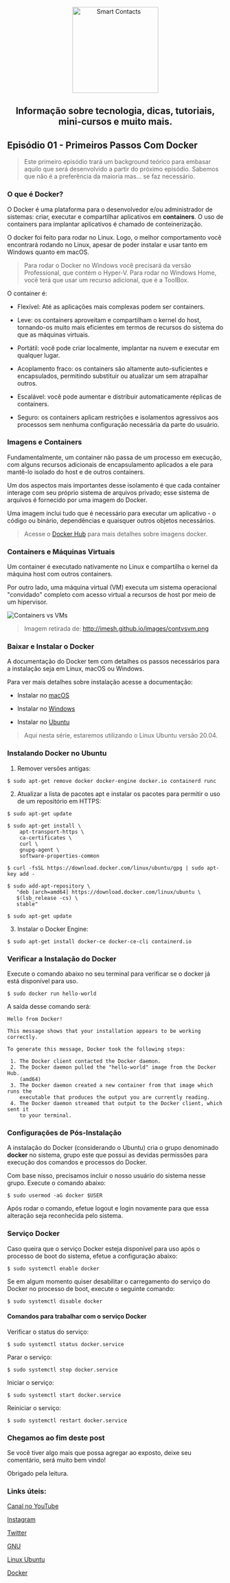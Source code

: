<p align="center">
  <a href="https://smartcontacts.com.br/">
    <img alt="Smart Contacts" src="https://smartcontacts.com.br/assets/img/logo.png" width="200" />
  </a>
</p>
<h2 align="center">
Informação sobre tecnologia, dicas, tutoriais, mini-cursos e muito mais.
</h2>

## Episódio 01 - Primeiros Passos Com Docker

> Este primeiro episódio trará um background teórico para embasar aquilo que será desenvolvido a partir do próximo episódio. Sabemos que não é a preferência da maioria mas... se faz necessário.

### O que é Docker?

O Docker é uma plataforma para o desenvolvedor e/ou administrador de sistemas: criar, executar e compartilhar aplicativos em **containers**. O uso de containers para implantar aplicativos é chamado de conteinerização.

O docker foi feito para rodar no Linux. Logo, o melhor comportamento você encontrará rodando no Linux, apesar de poder instalar e usar tanto em Windows quanto em macOS.

> Para rodar o Docker no Windows você precisará da versão Professional, que contém o Hyper-V. Para rodar no Windows Home, você terá que usar um recurso adicional, que é a ToolBox.

O container é:

- Flexível: Até as aplicações mais complexas podem ser containers.

- Leve: os containers aproveitam e compartilham o kernel do host, tornando-os muito mais eficientes em termos de recursos do sistema do que as máquinas virtuais.

- Portátil: você pode criar localmente, implantar na nuvem e executar em qualquer lugar.

- Acoplamento fraco: os containers são altamente auto-suficientes e encapsulados, permitindo substituir ou atualizar um sem atrapalhar outros.

- Escalável: você pode aumentar e distribuir automaticamente réplicas de containers.

- Seguro: os containers aplicam restrições e isolamentos agressivos aos processos sem nenhuma configuração necessária da parte do usuário.

### Imagens e Containers

Fundamentalmente, um container não passa de um processo em execução, com alguns recursos adicionais de encapsulamento aplicados a ele para mantê-lo isolado do host e de outros containers.

Um dos aspectos mais importantes desse isolamento  é que cada container interage com seu próprio sistema de arquivos privado; esse sistema de arquivos é fornecido por uma imagem do Docker.

Uma imagem inclui tudo que é necessário para executar um aplicativo - o código ou binário, dependências e quaisquer outros objetos necessários.

> Acesse o [Docker Hub](https://hub.docker.com) para mais detalhes sobre imagens docker.

### Containers e Máquinas Virtuais

Um container é executado nativamente no Linux e compartilha o kernel da máquina host com outros containers.

Por outro lado, uma máquina virtual (VM) executa um sistema operacional "convidado" completo com acesso virtual a recursos de host por meio de um hipervisor.

![Containers vs VMs](https://smartcontacts.com.br/assets/img/docker.png)

> Imagem retirada de: http://imesh.github.io/images/contvsvm.png

### Baixar e Instalar o Docker

A documentação do Docker tem com detalhes os passos necessários para a instalação seja em Linux, macOS ou Windows.

Para ver mais detalhes sobre instalação acesse a documentação:

- Instalar no [macOS](https://docs.docker.com/docker-for-mac/install/)

- Instalar no [Windows](https://docs.docker.com/docker-for-windows/install/)

- Instalar no [Ubuntu](https://docs.docker.com/engine/install/ubuntu/)

> Aqui nesta série, estaremos utilizando o Linux Ubuntu versão 20.04.

### Instalando Docker no Ubuntu

1. Remover versões antigas:

```
$ sudo apt-get remove docker docker-engine docker.io containerd runc
```

2. Atualizar a lista de pacotes apt e instalar os pacotes para permitir o uso de um repositório em HTTPS:

```
$ sudo apt-get update

$ sudo apt-get install \
    apt-transport-https \
    ca-certificates \
    curl \
    gnupg-agent \
    software-properties-common

$ curl -fsSL https://download.docker.com/linux/ubuntu/gpg | sudo apt-key add -

$ sudo add-apt-repository \
   "deb [arch=amd64] https://download.docker.com/linux/ubuntu \
   $(lsb_release -cs) \
   stable"

$ sudo apt-get update
```

3. Instalar o Docker Engine:

```
$ sudo apt-get install docker-ce docker-ce-cli containerd.io
```

### Verificar a Instalação do Docker

Execute o comando abaixo no seu terminal para verificar se o docker já está disponível para uso.

```
$ sudo docker run hello-world
```

A saída desse comando será:

```
Hello from Docker!

This message shows that your installation appears to be working correctly.

To generate this message, Docker took the following steps:

 1. The Docker client contacted the Docker daemon.
 2. The Docker daemon pulled the "hello-world" image from the Docker Hub.
    (amd64)
 3. The Docker daemon created a new container from that image which runs the
    executable that produces the output you are currently reading.
 4. The Docker daemon streamed that output to the Docker client, which sent it
    to your terminal.
```

### Configurações de Pós-Instalação

A instalação do Docker (considerando o Ubuntu) cria o grupo denominado **docker** no sistema, grupo este que possui as devidas permissões para execução dos comandos e processos do Docker.

Com base nisso, precisamos incluir o nosso usuário do sistema nesse grupo. Execute o comando abaixo:

```
$ sudo usermod -aG docker $USER
```

Após rodar o comando, efetue logout e login novamente para que essa alteração seja reconhecida pelo sistema.

### Serviço Docker

Caso queira que o serviço Docker esteja disponível para uso após o processo de boot do sistema, efetue a configuração abaixo:

```
$ sudo systemctl enable docker
```

Se em algum momento quiser desabilitar o carregamento do serviço do Docker no processo de boot, execute o seguinte comando:

```
$ sudo systemctl disable docker
```

#### Comandos para trabalhar com o serviço Docker

Verificar o status do serviço:

```
$ sudo systemctl status docker.service
```

Parar o serviço:

```
$ sudo systemctl stop docker.service
```

Iniciar o serviço:

```
$ sudo systemctl start docker.service
```

Reiniciar o serviço:

```
$ sudo systemctl restart docker.service
```

### Chegamos ao fim deste post

Se você tiver algo mais que possa agregar ao exposto, deixe seu comentário, será muito bem vindo!

Obrigado pela leitura.


### Links úteis:

[Canal no YouTube](https://www.youtube.com/channel/UCC6ue986efLUHRuqGiIfuwQ/featured?view_as=public)

[Instagram](https://www.instagram.com/smartcontacts/)

[Twitter](https://twitter.com/@ContactsSmart)

[GNU](http://www.gnu.org)

[Linux Ubuntu](https://ubuntu.com/)

[Docker](https://docs.docker.com/)
